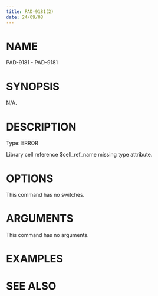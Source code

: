```yaml
---
title: PAD-9181(2)
date: 24/09/08
---
```


# NAME

PAD-9181 - PAD-9181

# SYNOPSIS

N/A.

# DESCRIPTION

Type: ERROR

Library cell reference $cell_ref_name missing type attribute.

# OPTIONS

This command has no switches.

# ARGUMENTS

This command has no arguments.

# EXAMPLES

# SEE ALSO

